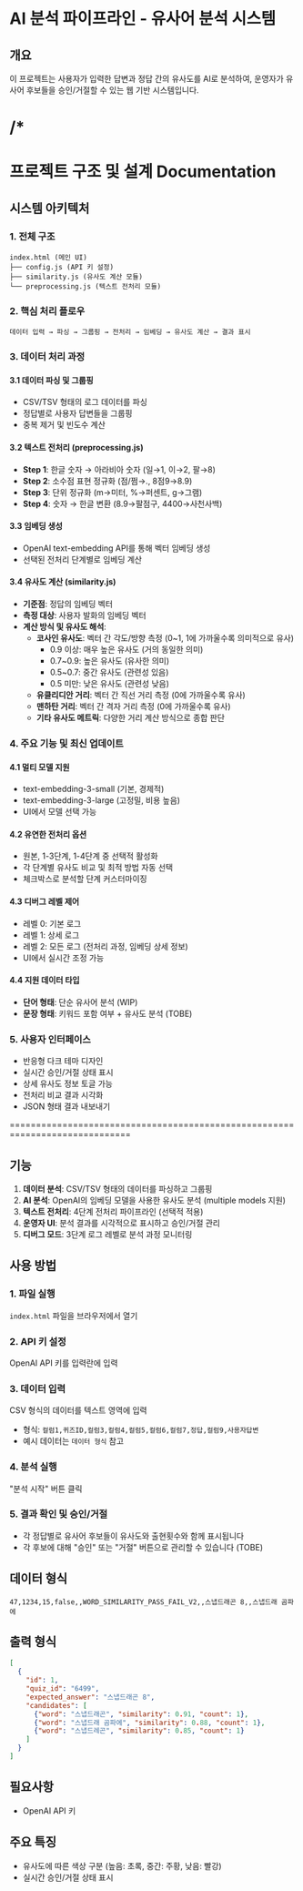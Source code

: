 # AI 분석 파이프라인 - 유사어 분석 시스템

## 개요
이 프로젝트는 사용자가 입력한 답변과 정답 간의 유사도를 AI로 분석하여, 운영자가 유사어 후보들을 승인/거절할 수 있는 웹 기반 시스템입니다.

/*
=============================================================================
프로젝트 구조 및 설계 Documentation
=============================================================================

## 시스템 아키텍처

### 1. 전체 구조
```
index.html (메인 UI)
├── config.js (API 키 설정)
├── similarity.js (유사도 계산 모듈) 
└── preprocessing.js (텍스트 전처리 모듈)
```

### 2. 핵심 처리 플로우
```
데이터 입력 → 파싱 → 그룹핑 → 전처리 → 임베딩 → 유사도 계산 → 결과 표시
```

### 3. 데이터 처리 과정

#### 3.1 데이터 파싱 및 그룹핑
- CSV/TSV 형태의 로그 데이터를 파싱
- 정답별로 사용자 답변들을 그룹핑
- 중복 제거 및 빈도수 계산

#### 3.2 텍스트 전처리 (preprocessing.js)
- **Step 1**: 한글 숫자 → 아라비아 숫자 (일→1, 이→2, 팔→8)
- **Step 2**: 소수점 표현 정규화 (점/쩜→., 8점9→8.9)
- **Step 3**: 단위 정규화 (m→미터, %→퍼센트, g→그램)
- **Step 4**: 숫자 → 한글 변환 (8.9→팔점구, 4400→사천사백)

#### 3.3 임베딩 생성
- OpenAI text-embedding API를 통해 벡터 임베딩 생성
- 선택된 전처리 단계별로 임베딩 계산

#### 3.4 유사도 계산 (similarity.js)
- **기준점**: 정답의 임베딩 벡터
- **측정 대상**: 사용자 발화의 임베딩 벡터
- **계산 방식 및 유사도 해석**: 
  - **코사인 유사도**: 벡터 간 각도/방향 측정 (0~1, 1에 가까울수록 의미적으로 유사)
    - 0.9 이상: 매우 높은 유사도 (거의 동일한 의미)
    - 0.7~0.9: 높은 유사도 (유사한 의미)
    - 0.5~0.7: 중간 유사도 (관련성 있음)
    - 0.5 미만: 낮은 유사도 (관련성 낮음)
  - **유클리디안 거리**: 벡터 간 직선 거리 측정 (0에 가까울수록 유사)
  - **맨하탄 거리**: 벡터 간 격자 거리 측정 (0에 가까울수록 유사)
  - **기타 유사도 메트릭**: 다양한 거리 계산 방식으로 종합 판단

### 4. 주요 기능 및 최신 업데이트

#### 4.1 멀티 모델 지원
- text-embedding-3-small (기본, 경제적)
- text-embedding-3-large (고정밀, 비용 높음)
- UI에서 모델 선택 가능

#### 4.2 유연한 전처리 옵션
- 원본, 1-3단계, 1-4단계 중 선택적 활성화
- 각 단계별 유사도 비교 및 최적 방법 자동 선택
- 체크박스로 분석할 단계 커스터마이징

#### 4.3 디버그 레벨 제어
- 레벨 0: 기본 로그
- 레벨 1: 상세 로그  
- 레벨 2: 모든 로그 (전처리 과정, 임베딩 상세 정보)
- UI에서 실시간 조정 가능

#### 4.4 지원 데이터 타입
- **단어 형태**: 단순 유사어 분석 (WIP)
- **문장 형태**: 키워드 포함 여부 + 유사도 분석 (TOBE)

### 5. 사용자 인터페이스
- 반응형 다크 테마 디자인
- 실시간 승인/거절 상태 표시
- 상세 유사도 정보 토글 가능
- 전처리 비교 결과 시각화
- JSON 형태 결과 내보내기

=============================================================================

## 기능
1. **데이터 분석**: CSV/TSV 형태의 데이터를 파싱하고 그룹핑
2. **AI 분석**: OpenAI의 임베딩 모델을 사용한 유사도 분석 (multiple models 지원)
3. **텍스트 전처리**: 4단계 전처리 파이프라인 (선택적 적용)
4. **운영자 UI**: 분석 결과를 시각적으로 표시하고 승인/거절 관리
5. **디버그 모드**: 3단계 로그 레벨로 분석 과정 모니터링

## 사용 방법

### 1. 파일 실행
`index.html` 파일을 브라우저에서 열기

### 2. API 키 설정
OpenAI API 키를 입력란에 입력

### 3. 데이터 입력
CSV 형식의 데이터를 텍스트 영역에 입력
- 형식: `컬럼1,퀴즈ID,컬럼3,컬럼4,컬럼5,컬럼6,컬럼7,정답,컬럼9,사용자답변`
- 예시 데이터는 `데이터 형식` 참고

### 4. 분석 실행
"분석 시작" 버튼 클릭

### 5. 결과 확인 및 승인/거절
- 각 정답별로 유사어 후보들이 유사도와 출현횟수와 함께 표시됩니다
- 각 후보에 대해 "승인" 또는 "거절" 버튼으로 관리할 수 있습니다 (TOBE)

## 데이터 형식
```
47,1234,15,false,,WORD_SIMILARITY_PASS_FAIL_V2,,스냅드래곤 8,,스냅드래 곰파에
```

## 출력 형식
```json
[
  {
    "id": 1,
    "quiz_id": "6499",
    "expected_answer": "스냅드래곤 8",
    "candidates": [
      {"word": "스냅드래곤", "similarity": 0.91, "count": 1},
      {"word": "스냅드래 곰파에", "similarity": 0.88, "count": 1},
      {"word": "스냅드레곤", "similarity": 0.85, "count": 1}
    ]
  }
]
```

## 필요사항
- OpenAI API 키

## 주요 특징
- 유사도에 따른 색상 구분 (높음: 초록, 중간: 주황, 낮음: 빨강)
- 실시간 승인/거절 상태 표시


